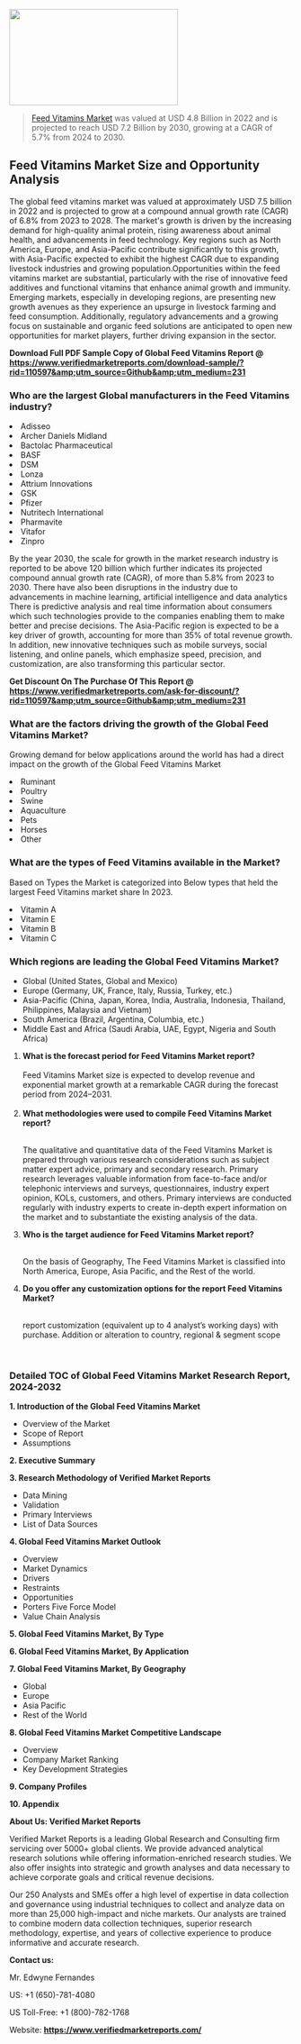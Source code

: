 <img src="https://ffe5etoiles.com/wp-content/uploads/2024/12/MST1-300x171.png" alt="" width="300" height="171" class="alignnone size-medium wp-image-20088" /><blockquote><p><p><a href="https://www.verifiedmarketreports.com/download-sample/?rid=110597&utm_source=Github&utm_medium=231" target="_blank">Feed Vitamins Market</a> was valued at USD 4.8 Billion in 2022 and is projected to reach USD 7.2 Billion by 2030, growing at a CAGR of 5.7% from 2024 to 2030.</p></blockquote><p><h2>Feed Vitamins Market Size and Opportunity Analysis</h2>The global feed vitamins market was valued at approximately USD 7.5 billion in 2022 and is projected to grow at a compound annual growth rate (CAGR) of 6.8% from 2023 to 2028. The market's growth is driven by the increasing demand for high-quality animal protein, rising awareness about animal health, and advancements in feed technology. Key regions such as North America, Europe, and Asia-Pacific contribute significantly to this growth, with Asia-Pacific expected to exhibit the highest CAGR due to expanding livestock industries and growing population.Opportunities within the feed vitamins market are substantial, particularly with the rise of innovative feed additives and functional vitamins that enhance animal growth and immunity. Emerging markets, especially in developing regions, are presenting new growth avenues as they experience an upsurge in livestock farming and feed consumption. Additionally, regulatory advancements and a growing focus on sustainable and organic feed solutions are anticipated to open new opportunities for market players, further driving expansion in the sector.</p><p class=""><strong>Download Full PDF Sample Copy of Global Feed Vitamins Report @ <a href="https://www.verifiedmarketreports.com/download-sample/?rid=110597&amp;utm_source=Github&amp;utm_medium=231" target="_blank">https://www.verifiedmarketreports.com/download-sample/?rid=110597&amp;utm_source=Github&amp;utm_medium=231</a></strong></p><h3 id="" class="">Who are the largest Global manufacturers in the Feed Vitamins industry?</h3><p><li>Adisseo</li><li> Archer Daniels Midland</li><li> Bactolac Pharmaceutical</li><li> BASF</li><li> DSM</li><li> Lonza</li><li> Attrium Innovations</li><li> GSK</li><li> Pfizer</li><li> Nutritech International</li><li> Pharmavite</li><li> Vitafor</li><li> Zinpro</li></p><div class=""><div class="" dir="" data-message-author-role="" data-message-id="" data-message-model-slug=""><div class=""><div class=""><div class=""><div class="" dir="" data-message-author-role="" data-message-id="" data-message-model-slug=""><div class=""><div class=""><p>By the year 2030, the scale for growth in the market research industry is reported to be above 120 billion which further indicates its projected compound annual growth rate (CAGR), of more than 5.8% from 2023 to 2030. There have also been disruptions in the industry due to advancements in machine learning, artificial intelligence and data analytics There is predictive analysis and real time information about consumers which such technologies provide to the companies enabling them to make better and precise decisions. The Asia-Pacific region is expected to be a key driver of growth, accounting for more than 35% of total revenue growth. In addition, new innovative techniques such as mobile surveys, social listening, and online panels, which emphasize speed, precision, and customization, are also transforming this particular sector.</p><p><strong>Get Discount On The Purchase Of This Report @&nbsp; <a href="https://www.verifiedmarketreports.com/ask-for-discount/?rid=110597&amp;utm_source=Github&amp;utm_medium=231" target="_blank">https://www.verifiedmarketreports.com/ask-for-discount/?rid=110597&amp;utm_source=Github&amp;utm_medium=231</a></strong></p></div></div></div></div></div></div></div></div><h3 id="" class="">What are the factors driving the growth of the Global Feed Vitamins Market?</h3><p id="" class="">Growing demand for below applications around the world has had a direct impact on the growth of the Global Feed Vitamins Market</p><p id="" class=""><li>Ruminant</li><li> Poultry</li><li> Swine</li><li> Aquaculture</li><li> Pets</li><li> Horses</li><li> Other</li></p><h3 id="" class="">What are the types of Feed Vitamins available in the Market?</h3><p id="" class="">Based on Types the Market is categorized into Below types that held the largest Feed Vitamins market share In 2023.</p><p id="" class=""><li>Vitamin A</li><li> Vitamin E</li><li> Vitamin B</li><li> Vitamin C</li></p><h3 id="" class="">Which regions are leading the Global Feed Vitamins Market?</h3><ul><li>Global (United States, Global and Mexico)</li><li>Europe (Germany, UK, France, Italy, Russia, Turkey, etc.)</li><li>Asia-Pacific (China, Japan, Korea, India, Australia, Indonesia, Thailand, Philippines, Malaysia and Vietnam)</li><li>South America (Brazil, Argentina, Columbia, etc.)</li><li>Middle East and Africa (Saudi Arabia, UAE, Egypt, Nigeria and South Africa)</li></ul><p><ol><li><strong>What is the forecast period for Feed Vitamins Market report?<br /></strong><br /><span data-sheets-root="1" data-sheets-value="{&quot;1&quot;:2,&quot;2&quot;:&quot;XXXX size is expected to develop revenue and exponential market growth at a remarkable CAGR during the forecast period from 2024&ndash;2030.&quot;}" data-sheets-userformat="{&quot;2&quot;:12674,&quot;4&quot;:{&quot;1&quot;:2,&quot;2&quot;:16776960},&quot;10&quot;:2,&quot;11&quot;:0,&quot;15&quot;:&quot;Arial&quot;,&quot;16&quot;:12}">Feed Vitamins Market size is expected to develop revenue and exponential market growth at a remarkable CAGR during the forecast period from 2024&ndash;2031.</span><br /><br /></li><li><strong>What methodologies were used to compile Feed Vitamins Market report?<br /><br /></strong><p>The qualitative and quantitative data of the&nbsp;Feed Vitamins Market is prepared through various research considerations such as subject matter expert advice, primary and secondary research. Primary research leverages valuable information from face-to-face and/or telephonic interviews and surveys, questionnaires, industry expert opinion, KOLs, customers, and others. Primary interviews are conducted regularly with industry experts to create in-depth expert information on the market and to substantiate the existing analysis of the data.&nbsp;</p></li><li><strong>Who is the target audience for Feed Vitamins Market report?<br /><br /></strong><p>On the basis of Geography, The&nbsp;Feed Vitamins Market is classified into North America, Europe, Asia Pacific, and the Rest of the world.</p></li><li><strong>Do you offer any customization options for the report Feed Vitamins Market?<br /><br /></strong><p>report customization (equivalent up to 4 analyst&rsquo;s working days) with purchase. Addition or alteration to country, regional &amp; segment scope</p><p>&nbsp;</p></li></ol></p><h3 id="" class="">Detailed TOC of Global Feed Vitamins Market Research Report, 2024-2032</h3><p id="" class=""><strong>1. Introduction of the Global Feed Vitamins Market</strong></p><ul><li>Overview of the Market</li><li>Scope of Report</li><li>Assumptions</li></ul><p id="" class=""><strong>2. Executive Summary</strong></p><p id="" class=""><strong>3. Research Methodology of&nbsp;Verified Market Reports</strong></p><ul><li>Data Mining</li><li>Validation</li><li>Primary Interviews</li><li>List of Data Sources</li></ul><p id="" class=""><strong>4. Global Feed Vitamins Market Outlook</strong></p><ul><li>Overview</li><li>Market Dynamics</li><li>Drivers</li><li>Restraints</li><li>Opportunities</li><li>Porters Five Force Model</li><li>Value Chain Analysis</li></ul><p id="" class=""><strong>5. Global Feed Vitamins Market, By&nbsp;Type</strong></p><p id="" class=""><strong>6. Global Feed Vitamins Market, By Application</strong></p><p id="" class=""><strong>7. Global Feed Vitamins Market, By Geography</strong></p><ul><li>Global</li><li>Europe</li><li>Asia Pacific</li><li>Rest of the World</li></ul><p id="" class=""><strong>8. Global Feed Vitamins Market Competitive Landscape</strong></p><ul><li>Overview</li><li>Company Market Ranking</li><li>Key Development Strategies</li></ul><p id="" class=""><strong>9. Company Profiles</strong></p><p id="" class=""><strong>10. Appendix</strong></p><p id="" class=""><strong>About Us: Verified Market Reports</strong></p><p id="" class="">Verified Market Reports is a leading Global Research and Consulting firm servicing over 5000+ global clients. We provide advanced analytical research solutions while offering information-enriched research studies. We also offer insights into strategic and growth analyses and data necessary to achieve corporate goals and critical revenue decisions.</p><p id="" class="">Our 250 Analysts and SMEs offer a high level of expertise in data collection and governance using industrial techniques to collect and analyze data on more than 25,000 high-impact and niche markets. Our analysts are trained to combine modern data collection techniques, superior research methodology, expertise, and years of collective experience to produce informative and accurate research.</p><p id="" class=""><strong>Contact us:</strong></p><p id="" class="">Mr. Edwyne Fernandes</p><p id="" class="">US: +1 (650)-781-4080</p><p id="" class="">US Toll-Free: +1 (800)-782-1768</p><p id="" class="">Website: <a target="" data-test-app-aware-link=""><strong>https://www.verifiedmarketreports.com/</strong></a></p>
